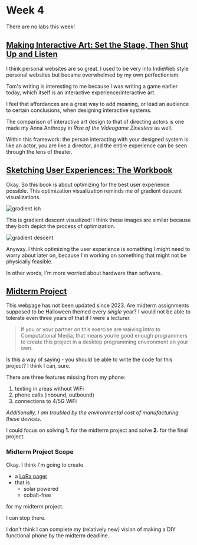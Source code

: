 # Week 4

There are no labs this week!

## [Making Interactive Art: Set the Stage, Then Shut Up and Listen](https://www.tigoe.com/blog/category/physicalcomputing/405/)

I think personal websites are so great. I used to be very into IndieWeb style personal websites but became overwhelmed by my own perfectionism.

Tom's writing is interesting to me because I was writing a game earlier today, which itself is an interactive experience/interactive art. 

I feel that affordances are a great way to add meaning, or lead an audience to certain conclusions, when designing interactive systems.

The comparison of interactive art design to that of directing actors is one made my Anna Anthropy in *Rise of the Videogame Zinesters* as well. 

Within this framework: the person interacting with your designed system is like an actor, you are like a director, and the entire experience can be seen through the lens of theater.

## [Sketching User Experiences: The Workbook](https://search.library.nyu.edu/discovery/fulldisplay?docid=alma990044785160107871&context=L&vid=01NYU_INST:NYU&lang=en&search_scope=CI_NYU_CONSORTIA&adaptor=Local%20Search%20Engine&tab=Unified_Slot&query=any,contains,Sketching%20User%20Experiences:%20The%20Workbook,AND&mode=advanced&offset=0)

Okay. So this book is about optimizing for the best user experience possible. This optimization visualization reminds me of gradient descent visualizations. 

![gradient ish](https://enderversing.github.io/itp-blog/assets/img/week4/gradient.png)

This is gradient descent visualized! I think these images are similar because they both depict the process of optimization.

![gradient descent](https://enderversing.github.io/itp-blog/assets/img/week4/descent.jpg)

Anyway. I think optimizing the user experience is something I might need to worry about later on, because I'm working on something that might not be physically feasible.

In other words, I'm more worried about hardware than software. 

## [Midterm Project](https://itp.nyu.edu/physcomp/syllabus/assignments/#Midterm_Project)

This webpage has not been updated since 2023. Are midterm assignments supposed to be Halloween themed every *single* year? I would not be able to tolerate even three years of that if I were a lecturer.


> If you or your partner on this exercise are waiving Intro to Computational Media, that means you’re good enough programmers to create this project in a desktop programming environment on your own.

Is this a way of saying - you should be able to write the code for this project? I think I can, sure.

There are three features missing from my phone:
1. texting in areas without WiFi
2. phone calls (inbound, outbound)
3. connections to 4/5G WiFi

*Additionally, I am troubled by the environmental cost of manufacturing these devices.*

I could focus on solving **1.** for the midterm project and solve **2.** for the final project.


### Midterm Project Scope

Okay. I think I'm going to create 
* a [LoRa pager](https://meshtastic.org/docs/introduction/) 
* that is 
  * solar powered
  * cobalt-free

for my midterm project. 

I can  stop there. 

I don't think I can complete my (relatively new) vision of making a DIY functional phone by the midterm deadline.


